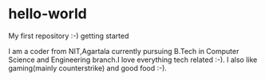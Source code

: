 # hello-world
My first repository :-) getting started

I am a coder from NIT,Agartala currently pursuing B.Tech in Computer Science and Engineering branch.I love everything tech related :-).
I also like gaming(mainly counterstrike) and good food :-).
